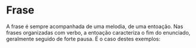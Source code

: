 # Frase
 A frase é sempre acompanhada de uma melodia, de uma entoação. Nas frases organizadas com verbo, a entoação caracteriza o fim do enunciado, geralmente seguido de forte pausa. É o caso destes exemplos: